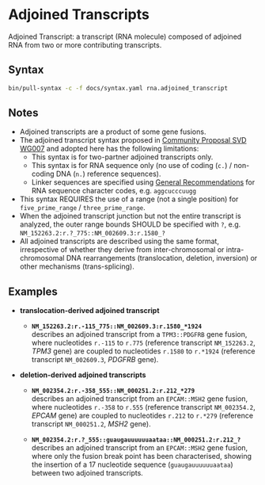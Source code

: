 # Adjoined Transcripts

<!-- ## Definition -->

Adjoined Transcript: a transcript (RNA molecule) composed of adjoined RNA from two or more contributing transcripts.

## Syntax

```sh exec="true"
bin/pull-syntax -c -f docs/syntax.yaml rna.adjoined_transcript
```

## Notes
- Adjoined transcripts are a product of some gene fusions.
- The adjoined transcript syntax proposed in [Community Proposal SVD WG007](../../consultation/SVD-WG007.md) and adopted
  here has the following limitations:
    - This syntax is for two-partner adjoined transcripts only.
    - This syntax is for RNA sequence only (no use of coding (`c.`) / non-coding DNA (`n.`) reference sequences).
    - Linker sequences are specified using [General Recommendations](../general.md) for RNA sequence character codes, e.g. `aggcucccuugg`
- This syntax REQUIRES the use of a range (not a single position) for `five_prime_range` / `three_prime_range`.
- When the adjoined transcript junction but not the entire transcript is analyzed, the outer range bounds SHOULD be
  specified with `?`, e.g. `NM_152263.2:r.?_775::NM_002609.3:r.1580_?`
- All adjoined transcripts are described using the same format, irrespective of whether they derive
  from inter-chromosomal or intra-chromosomal DNA rearrangements (translocation, deletion, inversion)
  or other mechanisms (trans-splicing).

## Examples

- **translocation-derived adjoined transcript**<br>
    - **`NM_152263.2:r.-115_775::NM_002609.3:r.1580_*1924`**<br>
        describes an adjoined transcript from a `TPM3::PDGFRB` gene fusion, where nucleotides `r.-115` to `r.775` (reference transcript
        `NM_152263.2`, _TPM3_ gene) are coupled to nucleotides `r.1580` to `r.*1924` (reference transcript `NM_002609.3`, _PDGFRB_ gene).

- **deletion-derived adjoined transcripts**
    - **`NM_002354.2:r.-358_555::NM_000251.2:r.212_*279`**<br>
        describes an adjoined transcript from an `EPCAM::MSH2` gene fusion, where nucleotides `r.-358` to `r.555` (reference transcript
        `NM_002354.2`, _EPCAM_ gene) are coupled to nucleotides `r.212` to `r.*279` (reference transcript `NM_000251.2`, _MSH2_ gene).

    - **`NM_002354.2:r.?_555::guaugauuuuuuaataa::NM_000251.2:r.212_?`**<br>
        describes an adjoined transcript from an `EPCAM::MSH2` gene fusion, where only the fusion break point has been characterised,
        showing the insertion of a 17 nucleotide sequence (`guaugauuuuuuaataa`) between two adjoined transcripts.
